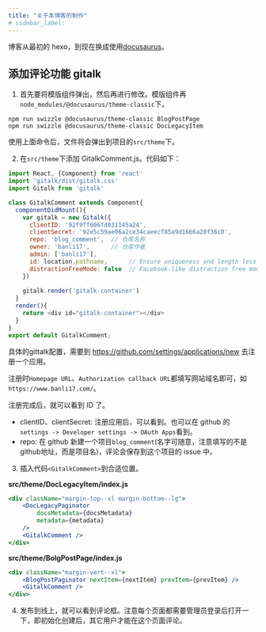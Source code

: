 ```yaml
---
title: "关于本博客的制作"
# sidebar_label: 
---
```


博客从最初的 hexo，到现在换成使用[docusaurus](https://v2.docusaurus.io)。

## 添加评论功能 gitalk

1. 首先要将模版组件弹出，然后再进行修改。模版组件再`node_modules/@docusaurus/theme-classic`下。

```
npm run swizzle @docusaurus/theme-classic BlogPostPage
npm run swizzle @docusaurus/theme-classic DocLegacyItem
```

使用上面命令后，文件将会弹出到项目的`src/theme`下。

2. 在`src/theme`下添加 GitalkComment.js。代码如下：

```js
import React, {Component} from 'react'
import 'gitalk/dist/gitalk.css'
import Gitalk from 'gitalk'

class GitalkComment extends Component{
  componentDidMount(){
    var gitalk = new Gitalk({
      clientID: '92f9ff606fd031145a24',
      clientSecret: '92e5c59ae06a2ce34caeecf85a9d1666a20f36c0',
      repo: 'blog_comment',  // 仓库名称
      owner: 'banli17',      // 仓库作者
      admin: ['banli17'],
      id: location.pathname,      // Ensure uniqueness and length less than 50
      distractionFreeMode: false  // Facebook-like distraction free mode
    })
    
    gitalk.render('gitalk-container')
  }
  render(){
    return <div id="gitalk-container"></div>
  }
}
export default GitalkComment;
```

具体的gittalk配置，需要到 https://github.com/settings/applications/new 去注册一个应用。

注册时`Homepage URL`、`Authorization callback URL`都填写网站域名即可，如`https://www.banli17.com/`。

注册完成后，就可以看到 ID 了。

- clientID、clientSecret: 注册应用后，可以看到。也可以在 github 的`settings -> Developer settings -> OAuth Apps`看到。
- repo: 在 github 新建一个项目`blog_comment`(名字可随意，注意填写的不是github地址，而是项目名)，评论会保存到这个项目的 issue 中。

3. 插入代码`<GitalkComment>`到合适位置。

**src/theme/DocLegacyItem/index.js**

```jsx
<div className="margin-top--xl margin-bottom--lg">
    <DocLegacyPaginator
        docsMetadata={docsMetadata}
        metadata={metadata}
    />
    <GitalkComment />   
</div>
```

**src/theme/BolgPostPage/index.js**

```jsx
<div className="margin-vert--xl">
    <BlogPostPaginator nextItem={nextItem} prevItem={prevItem} />
    <GitalkComment />
</div>
```

4. 发布到线上，就可以看到评论框。注意每个页面都需要管理员登录后打开一下，即初始化创建后，其它用户才能在这个页面评论。
